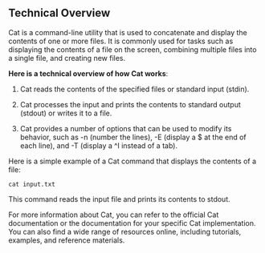 ## Technical Overview

Cat is a command-line utility that is used to concatenate and display the contents of one or more files. It is commonly used for tasks such as displaying the contents of a file on the screen, combining multiple files into a single file, and creating new files.

**Here is a technical overview of how Cat works**:

1. Cat reads the contents of the specified files or standard input (stdin).

1. Cat processes the input and prints the contents to standard output (stdout) or writes it to a file.

1. Cat provides a number of options that can be used to modify its behavior, such as -n (number the lines), -E (display a $ at the end of each line), and -T (display a ^I instead of a tab).

Here is a simple example of a Cat command that displays the contents of a file:

```
cat input.txt
```
This command reads the input file and prints its contents to stdout.

For more information about Cat, you can refer to the official Cat documentation or the documentation for your specific Cat implementation. You can also find a wide range of resources online, including tutorials, examples, and reference materials.

